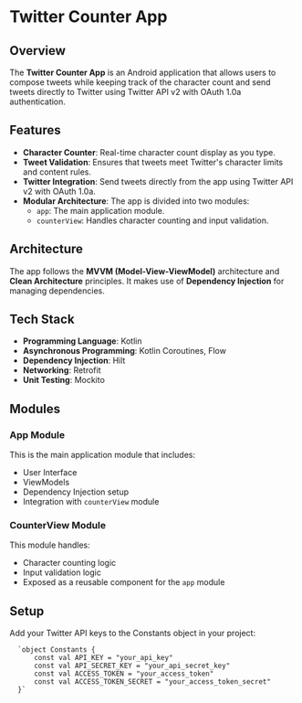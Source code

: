 # Twitter Counter App

## Overview

The **Twitter Counter App** is an Android application that allows users to compose tweets while keeping track of the character count and send tweets directly to Twitter using Twitter API v2 with OAuth 1.0a authentication.

## Features

- **Character Counter**: Real-time character count display as you type.
- **Tweet Validation**: Ensures that tweets meet Twitter's character limits and content rules.
- **Twitter Integration**: Send tweets directly from the app using Twitter API v2 with OAuth 1.0a.
- **Modular Architecture**: The app is divided into two modules:
  - `app`: The main application module.
  - `counterView`: Handles character counting and input validation.

## Architecture

The app follows the **MVVM (Model-View-ViewModel)** architecture and **Clean Architecture** principles. It makes use of **Dependency Injection** for managing dependencies.

## Tech Stack

- **Programming Language**: Kotlin
- **Asynchronous Programming**: Kotlin Coroutines, Flow
- **Dependency Injection**: Hilt
- **Networking**: Retrofit
- **Unit Testing**: Mockito

## Modules

### App Module

This is the main application module that includes:
- User Interface
- ViewModels
- Dependency Injection setup
- Integration with `counterView` module

### CounterView Module

This module handles:
- Character counting logic
- Input validation logic
- Exposed as a reusable component for the `app` module

## Setup
Add your Twitter API keys to the Constants object in your project:


      `object Constants {
          const val API_KEY = "your_api_key"
          const val API_SECRET_KEY = "your_api_secret_key"
          const val ACCESS_TOKEN = "your_access_token"
          const val ACCESS_TOKEN_SECRET = "your_access_token_secret"
      }`
